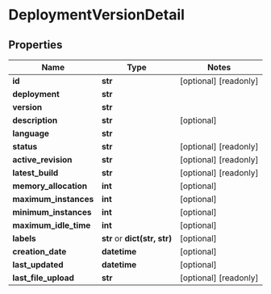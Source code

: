 # DeploymentVersionDetail

## Properties
Name | Type | Notes
------------ | ------------- | -------------
**id** | **str** | [optional] [readonly] 
**deployment** | **str** | 
**version** | **str** | 
**description** | **str** | [optional] 
**language** | **str** | 
**status** | **str** | [optional] [readonly] 
**active_revision** | **str** | [optional] [readonly] 
**latest_build** | **str** | [optional] [readonly] 
**memory_allocation** | **int** | [optional] 
**maximum_instances** | **int** | [optional] 
**minimum_instances** | **int** | [optional] 
**maximum_idle_time** | **int** | [optional] 
**labels** | **str** or **dict(str, str)** | [optional] 
**creation_date** | **datetime** | [optional] 
**last_updated** | **datetime** | [optional] 
**last_file_upload** | **str** | [optional] [readonly] 


